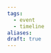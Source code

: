 ```yaml
---
tags:
  - event
  - timeline
aliases: 
draft: true
---
```

<div class="ob-timelines"
	data-title="Thalion is Born"
	data-description="Thalion's Lifepath"
	data-type="point"
	data-color="green"
	data-start-date="48"
	data-era="NL"
	data-tags="timeline; event"
	data-path="content/PCs/Connor"
	>
</div>

<div class="ob-timelines"
	data-title="Thalion Becomes a Song Singer"
	data-description="Thalion's Lifepath"
	data-type="point"
	data-color="green"
	data-start-date="68"
	data-era="NL"
	data-tags="timeline; event"
	data-path="content/PCs/Connor"
	>
</div>

<div class="ob-timelines"
	data-title="Thalion Becomes a Bard"
	data-description="Thalion's Lifepath'"
	data-type="point"
	data-color="green"
	data-start-date="93-1-1"
	data-era="NL"
	data-tags="timeline; event"
	data-path="content/PCs/Connor"
	>
</div>

<div class="ob-timelines"
	data-title="Thalion Continues Singing as a Bard"
	data-description="Thalion's Lifepath"
	data-type="point"
	data-color="green"
	data-start-date="158-1-1"
	data-era="NL"
	data-tags="timeline; event"
	data-path="content/PCs/Connor"
	>
</div>